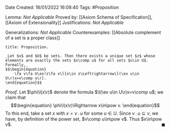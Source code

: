 <div class="topSpace"></div>

Date Created: 18/01/2022 16:08:40
Tags: #Proposition

Lemma: _Not Applicable_
Proved by: [[Axiom Schema of Specification]], [[Axiom of Extensionality]]
Justifications: _Not Applicable_

Generalizations: _Not Applicable_
Counterexamples: [[Absolute complement of a set is a proper class]]

``` ad-Proposition
title: Proposition.

_Let $v$ and $U$ be sets. Then there exists a unique set $z$ whose elements are exactly the sets $v\comp u$ for all sets $u\in U$. Formally,_
$$\begin{equation}
    \fa v\fa U\ex!z\fa x\l[x\in z\Leftrightarrow\l(\ex u\in U\r)x=v\comp u\r].
\end{equation}$$

```

_Proof_. Let $\phi\l(x\r)$ denote the formula $\l(\ex u\in U\r)x=v\comp u$; we claim that
$$\begin{equation}
    \phi\l(x\r)\Rightarrow x\in\pow v.
\end{equation}$$
To this end, take a set $x$ with $x=v\comp u$ for some $u\in U$. Since $v\comp u\subseteq v$, we have, by definition of the power set, $v\comp u\in\pow v$. Thus $x\in\pow v$.<span style="float:right;">$\blacksquare$</span>

